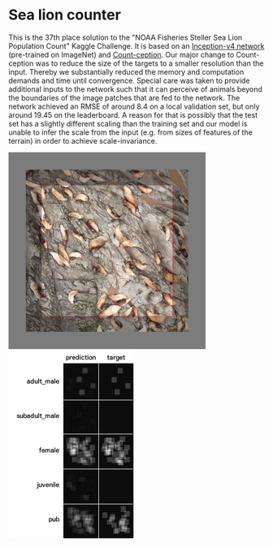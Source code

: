 # Sea lion counter

This is the 37th place solution to the "NOAA Fisheries Steller Sea Lion Population Count" Kaggle Challenge. It is based on an [Inception-v4 network](https://arxiv.org/abs/1602.07261) (pre-trained on ImageNet) and [Count-ception](https://arxiv.org/abs/1703.08710). Our major change to Count-ception was to reduce the size of the targets to a smaller resolution than the input. Thereby we substantially reduced the memory and computation demands and time until convergence. Special care was taken to provide additional inputs to the network such that it can perceive of animals beyond the boundaries of the image patches that are fed to the network. The network achieved an RMSE of around 8.4 on a local validation set, but only around 19.45 on the leaderboard. A reason for that is possibly that the test set has a slightly different scaling than the training set and our model is unable to infer the scale from the input (e.g. from sizes of features of the terrain) in order to achieve scale-invariance.

![Example input](example_input.png) ![Example output](example_output.png)
